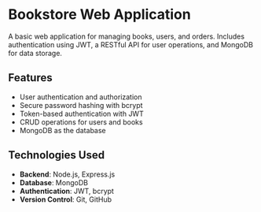 # Bookstore Web Application

A basic web application for managing books, users, and orders. Includes authentication using JWT, a RESTful API for user operations, and MongoDB for data storage.

## Features
- User authentication and authorization
- Secure password hashing with bcrypt
- Token-based authentication with JWT
- CRUD operations for users and books
- MongoDB as the database

## Technologies Used
- **Backend**: Node.js, Express.js
- **Database**: MongoDB
- **Authentication**: JWT, bcrypt
- **Version Control**: Git, GitHub
